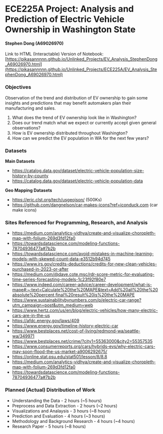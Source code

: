 # ECE225A Project: Analysis and Prediction of Electric Vehicle Ownership in Washington State
#### Stephen Dong (A69026970)
Link to HTML (Interactable) Version of Notebook: [https://pikasannnnn.github.io/Unlinked_Projects/EV_Analysis_StephenDong_A69026970.html](https://pikasannnnn.github.io/Unlinked_Projects/ECE225A/EV_Analysis_StephenDong_A69026970.html)
### Objectives
Observation of the trend and distribution of EV ownership to gain some insights and predictions that may benefit automakers plan their manufacturing and sales.
1. What does the trend of EV ownership look like in Washington?
2. Does our trend match what we expect or currently accept given general observations?
3. How is EV ownership distributed throughout Washington?
4. How can we predict the EV population in WA for the next few years?

### Datasets
**Main Datasets**
* https://catalog.data.gov/dataset/electric-vehicle-population-size-history-by-county
* https://catalog.data.gov/dataset/electric-vehicle-population-data

**Geo Mapping Datasets**
* https://eric.clst.org/tech/usgeojson/ (500Ks)
* https://github.com/dangnelson/car-makes-icons?ref=iconduck.com (car make icons)

### Sites Referenced for Programming, Research, and Analysis
* https://medium.com/analytics-vidhya/create-and-visualize-choropleth-map-with-folium-269d3fd12fa0
* https://towardsdatascience.com/modeling-functions-78704936477a#7b2b
* https://towardsdatascience.com/avoid-mistakes-in-machine-learning-models-with-skewed-count-data-e3512b94d745
* https://www.irs.gov/credits-deductions/credits-for-new-clean-vehicles-purchased-in-2023-or-after
* https://medium.com/@dave.cote.msc/rdr-score-metric-for-evaluating-time-series-forecasting-models-1c23f92f80e7
* https://www.indeed.com/career-advice/career-development/what-is-mape#:~:text=Calculate%20the%20MAPE&text=Add%20all%20the%20absolute%20percent,final%20result%20is%20the%20MAPE
* https://www.sustainabilitybynumbers.com/p/electric-car-range?utm_campaign=post&utm_medium=web
* https://www.hertz.com/us/en/blog/electric-vehicles/how-many-electric-cars-are-in-the-us
* https://afdc.energy.gov/laws/409
* https://www.energy.gov/timeline-history-electric-car
* https://www.bestplaces.net/cost-of-living/redmond-wa/seattle-wa/349971
* https://www.bestplaces.net/crime/?city1=55363000&city2=55357535
* https://www.consumerreports.org/cars/hybrids-evs/why-electric-cars-may-soon-flood-the-us-market-a9006292675/
* https://online.stat.psu.edu/stat501/lesson/8/8.8
* https://medium.com/analytics-vidhya/create-and-visualize-choropleth-map-with-folium-269d3fd12fa0
* https://towardsdatascience.com/modeling-functions-78704936477a#7b2b

### Planned (Actual) Distribution of Work
* Understanding the Data - 2 hours (~5 hours)
* Preprocess and Data Extraction - 2 hours (~2 hours)
* Visualizations and Analaysis - 3 hours (~8 hours)
* Prediction and Evaluation - 4 hours (~3 hours)
* Methodology and Background Research - 4 hours (~4 hours)
* Research Paper - 5 hours (~8 hours)
